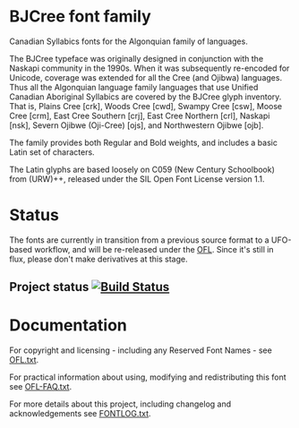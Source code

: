 # BJCree font family

Canadian Syllabics fonts for the Algonquian family of languages.

The BJCree typeface was originally designed in conjunction with the Naskapi community in the 1990s.  When it was subsequently re-encoded for Unicode, coverage was extended for all the Cree (and Ojibwa) languages. Thus all the Algonquian language family languages that use Unified Canadian Aboriginal Syllabics are covered by the BJCree glyph inventory. That is, Plains Cree [crk], Woods Cree [cwd], Swampy Cree [csw], Moose Cree [crm], East Cree Southern [crj], East Cree Northern [crl], Naskapi [nsk], Severn Ojibwe (Oji-Cree) [ojs], and Northwestern Ojibwe [ojb].

The family provides both Regular and Bold weights, and includes a basic Latin set of characters.

The Latin glyphs are based loosely on C059 (New Century Schoolbook) from (URW)++, released under the SIL Open Font License version 1.1.

# Status

The fonts are currently in transition from a previous source format to a UFO-based workflow, and will be re-released under the [OFL](https://openfontlicense.org).
Since it's still in flux, please don't make derivatives at this stage.

## Project status [![Build Status](http://build.palaso.org/app/rest/builds/buildType:Fonts_BJCree/statusIcon)](http://build.palaso.org/viewType.html?buildTypeId=Fonts_BJCree&guest=1)  

# Documentation

For copyright and licensing - including any Reserved Font Names - see [OFL.txt](OFL.txt).

For practical information about using, modifying and redistributing this font see [OFL-FAQ.txt](OFL-FAQ.txt).

For more details about this project, including changelog and acknowledgements see [FONTLOG.txt](FONTLOG.txt).

